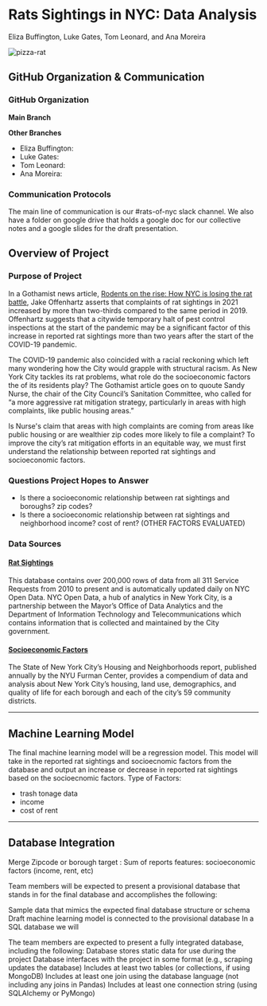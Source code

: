 # Rats Sightings in NYC: Data Analysis 
Eliza Buffington, Luke Gates, Tom Leonard, and Ana Moreira

![pizza-rat](https://user-images.githubusercontent.com/102329557/186464022-6beb59dc-43e6-4ab1-b51f-3a1c1c83b1c5.gif)


## GitHub Organization & Communication 
### GitHub Organization
**Main Branch** 


**Other Branches**
* Eliza Buffington: 
* Luke Gates: 
* Tom Leonard:
* Ana Moreira: 

### Communication Protocols 
The main line of communication is our #rats-of-nyc slack channel. We also have a folder on google drive that holds a google doc for our collective notes and a google slides for the draft presentation. 

## Overview of Project
### Purpose of Project
In a Gothamist news article, [Rodents on the rise: How NYC is losing the rat battle](https://gothamist.com/news/rodents-on-the-rise-how-nyc-is-losing-the-rat-battle?fbclid=IwAR0pbcNAk-yfgqFUHerhvtJKHcjrvVLESGORmzxSIhFQwtooGSHg9uG7dXU), Jake Offenhartz asserts that complaints of rat sightings in 2021 increased by more than two-thirds compared to the same period in 2019. Offenhartz suggests that a citywide temporary halt of pest control inspections at the start of the pandemic may be a significant factor of this increase in reported rat sightings more than two years after the start of the COVID-19 pandemic. 

The COVID-19 pandemic also coincided with a racial reckoning which left many wondering how the City would grapple with structural racism. As New York City tackles its rat problems, what role do the socioeconomic factors the of its residents play? The Gothamist article goes on to quoute Sandy Nurse, the chair of the City Council’s Sanitation Committee, who called for “a more aggressive rat mitigation strategy, particularly in areas with high complaints, like public housing areas.” 

Is Nurse's claim that areas with high complaints are coming from areas like public housing or are wealthier zip codes more likely to file a complaint? To improve the city’s rat mitigation efforts in an equitable way, we must first understand the relationship between reported rat sightings and socioeconomic factors.  

### Questions Project Hopes to Answer 
* Is there a socioeconomic relationship between rat sightings and boroughs? zip codes? 
* Is there a socioeconomic relationship between rat sightings and neighborhood income? cost of rent? (OTHER FACTORS EVALUATED) 

 
### Data Sources
#### [Rat Sightings](https://data.cityofnewyork.us/Social-Services/Rat-Sightings/3q43-55fe)
This database contains over 200,000 rows of data from all 311 Service Requests from 2010 to present and is automatically updated daily on NYC Open Data. NYC Open Data, a hub of analytics in New York City, is a partnership between the Mayor’s Office of Data Analytics and the Department of Information Technology and Telecommunications which contains information that is collected and maintained by the City government. 

#### [Socioeconomic Factors ](https://furmancenter.org/stateofthecity/view/citywide-and-borough-data)
The State of New York City’s Housing and Neighborhoods report, published annually by the NYU Furman Center, provides a compendium of data and analysis about New York City’s housing, land use, demographics, and quality of life for each borough and each of the city’s 59 community districts.


---
## Machine Learning Model 
The final machine learning model will be a regression model.  This model will take in the reported rat sightings and socioecnomic factors from the database and output an increase or decrease in reported rat sightings based on the socioecnomic factors. 
Type of Factors: 
* trash tonage data
* income 
* cost of rent


---
## Database Integration
Merge Zipcode or borough 
target : Sum of reports 
features: socioeconomic factors (income, rent, etc)

Team members will be expected to present a provisional database that stands in for the final database and accomplishes the following:

Sample data that mimics the expected final database structure or schema
Draft machine learning model is connected to the provisional database
In a SQL database we will 

The team members are expected to present a fully integrated database, including the following:
Database stores static data for use during the project
Database interfaces with the project in some format (e.g., scraping updates the database)
Includes at least two tables (or collections, if using MongoDB)
Includes at least one join using the database language (not including any joins in Pandas)
Includes at least one connection string (using SQLAlchemy or PyMongo)

